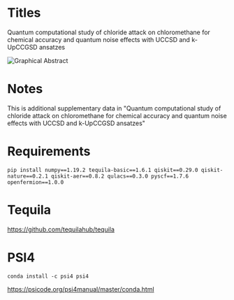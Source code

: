 # Titles
Quantum computational study of chloride attack on chloromethane for chemical accuracy and quantum noise effects with UCCSD and k-UpCCGSD ansatzes

![Graphical Abstract](https://user-images.githubusercontent.com/48709737/159001918-e4cf47fd-6fdf-49e4-a398-783b4856aeeb.jpg)

# Notes
This is additional supplementary data in "Quantum computational study of chloride attack on chloromethane for chemical accuracy and quantum noise effects with UCCSD and k-UpCCGSD ansatzes"

# Requirements
<pre><code>pip install numpy==1.19.2 tequila-basic==1.6.1 qiskit==0.29.0 qiskit-nature==0.2.1 qiskit-aer==0.8.2 qulacs==0.3.0 pyscf==1.7.6 openfermion==1.0.0</code></pre>

# Tequila
https://github.com/tequilahub/tequila

# PSI4
<pre><code>conda install -c psi4 psi4</code></pre>
https://psicode.org/psi4manual/master/conda.html
